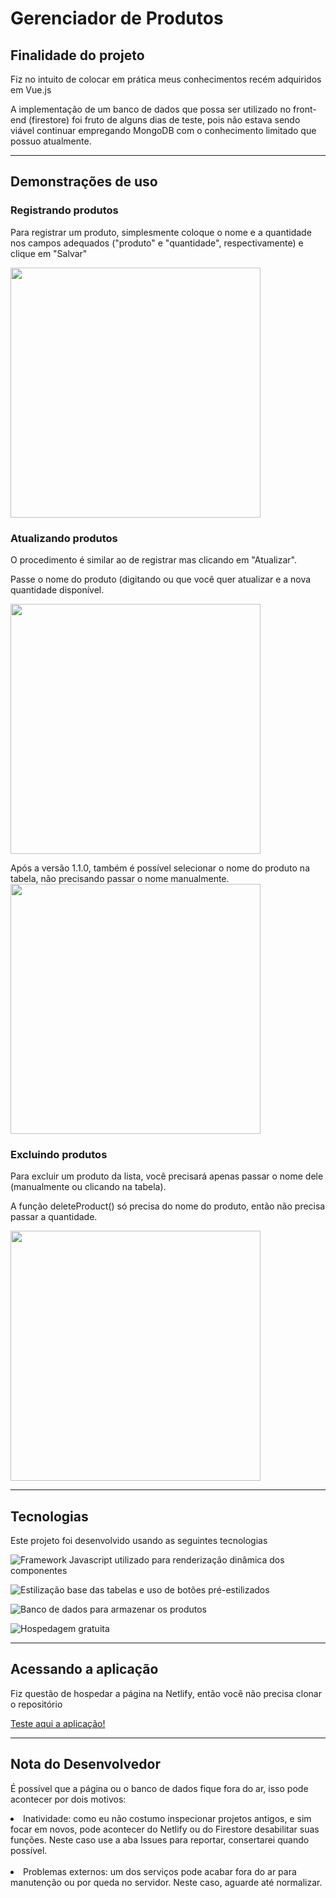 <h1> Gerenciador de Produtos </h1>

<h2>Finalidade do projeto</h2>

<p>Fiz no intuito de colocar em prática meus conhecimentos recém adquiridos em Vue.js</p>

<p>A implementação de um banco de dados que possa ser utilizado no front-end (firestore) foi fruto de alguns dias de teste, pois não estava sendo viável continuar empregando MongoDB com o conhecimento limitado que possuo atualmente.</p>

<hr>

<h2>Demonstrações de uso</h2>

<h3><strong>Registrando produtos</strong></h3>
<p>Para registrar um produto, simplesmente coloque o nome e a quantidade nos campos adequados ("produto" e "quantidade", respectivamente) e clique em "Salvar"</p>

<img src="./assets/readme-assets/create.gif" width="400px">



<h3>Atualizando produtos</h3>
<p>O procedimento é similar ao de registrar mas clicando em "Atualizar".</p>
<p>Passe o nome do produto (digitando ou  que você quer atualizar e a nova quantidade disponível.</p>


<img src="./assets/readme-assets/update.gif" width="400px">

<p>Após a versão 1.1.0, também é possível selecionar o nome do produto na tabela, não precisando passar o nome manualmente.

<img src="./assets/readme-assets/table_select.gif" width="400px">

<h3>Excluindo produtos</h3>

<p>Para excluir um produto da lista, você precisará apenas passar o nome dele (manualmente ou clicando na tabela).</p>
<p>A função deleteProduct() só precisa do nome do produto, então não precisa passar a quantidade.</p>

<img src="./assets/readme-assets/delete.gif" width="400px">

<hr>

<h2>Tecnologias</h2>

<p>Este projeto foi desenvolvido usando as seguintes tecnologias</p>

![Framework Javascript utilizado para renderização dinâmica dos componentes](https://skills.thijs.gg/icons?i=vue&theme=light)

![Estilização base das tabelas e uso de botões pré-estilizados](https://skills.thijs.gg/icons?i=bootstrap&theme=light)

![Banco de dados para armazenar os produtos](https://skills.thijs.gg/icons?i=firebase&theme=light) 

![Hospedagem gratuita](https://skills.thijs.gg/icons?i=netlify&theme=light)

<hr> 
<h2>Acessando a aplicação</h2>
<p>Fiz questão de hospedar a página na Netlify, então você não precisa clonar o repositório</p>
<a target="_blank" href="https://gerenciadordeprodutos.netlify.app/">Teste aqui a aplicação!</a>

<hr>

<h2>Nota do Desenvolvedor</h2>
<p>É possível que a página ou o banco de dados fique fora do ar, isso pode acontecer por dois motivos:</p>

<li>Inatividade: como eu não costumo inspecionar projetos antigos, e sim focar em novos, pode acontecer do Netlify ou do Firestore desabilitar suas funções. Neste caso use a aba Issues para reportar, consertarei quando possível.</li>

<br/>

<li>Problemas externos: um dos serviços pode acabar fora do ar para manutenção ou por queda no servidor. Neste caso, aguarde até normalizar.</li>
